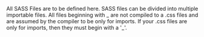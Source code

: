 All SASS Files are to be defined here. 
SASS files can be divided into multiple importable files.
All files beginning with _ are not compiled to a .css files and are assumed by the compiler to be only for imports.
If your .css files are only for imports, then they must begin with a '_'.
